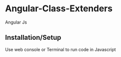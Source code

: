 # Angular-Class-Extenders
Angular Js
## Installation/Setup
Use web console or Terminal to run code in Javascript
